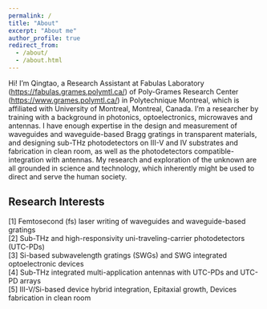 ```yaml
---
permalink: /
title: "About"
excerpt: "About me"
author_profile: true
redirect_from: 
  - /about/
  - /about.html
---
```


Hi! I’m Qingtao, a Research Assistant at Fabulas Laboratory (https://fabulas.grames.polymtl.ca/) of Poly-Grames Research Center (https://www.grames.polymtl.ca/) in Polytechnique Montreal, which is affiliated with University of Montreal, Montreal, Canada. I’m a researcher by training with a background in photonics, optoelectronics, microwaves and antennas. I have enough expertise in the design and measurement of waveguides and waveguide-based Bragg gratings in transparent materials, and designing sub-THz photodetectors on III-V and IV substrates and fabrication in clean room, as well as the photodetectors compatible-integration with antennas. My research and exploration of the unknown are all grounded in science and technology, which inherently might be used to direct and serve the human society.

## Research Interests
[1]	Femtosecond (fs) laser writing of waveguides and waveguide-based gratings <br>
[2]	Sub-THz and high-responsivity uni-traveling-carrier photodetectors (UTC-PDs)  <br>
[3]	Si-based subwavelength gratings (SWGs) and SWG integrated optoelectronic devices  <br>
[4]	Sub-THz integrated multi-application antennas with UTC-PDs and UTC-PD arrays  <br>
[5]	III-V/Si-based device hybrid integration, Epitaxial growth, Devices fabrication in clean room  <br>




